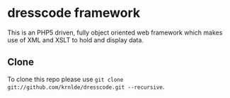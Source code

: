 # dresscode framework
This is an PHP5 driven, fully object oriented web framework which makes use of XML and XSLT to hold and display data.

## Clone
To clone this repo please use `git clone git://github.com/krnlde/dresscode.git --recursive`.